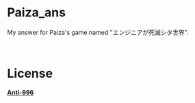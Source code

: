 # Paiza_ans

 My answer for Paiza's game named "エンジニアが死滅シタ世界".

<br>

# License

 <b>[Anti-996](LICENSE)</b>
